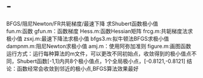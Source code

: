 # -
  BFGS/阻尼Newton/FR共轭梯度/最速下降 求Shubert函数极小值  
  fun.m:函数
  gfun.m：函数梯度
  Hess.m:函数Hessian矩阵
  frcg.m:共轭梯度法求极小值
  zsxj.m:最速下降法求极小值
  bfgs3.m:拟牛顿法BFGS求极小值
  dampnm.m:阻尼Newton求极小值
  amj.m：使用阿弥加准则
  figure.m:画图函数
  运行方式：运行每种算法的m文件，可以更改不同初始点，收敛得到的极小值点不同，Shubert函数[-1,1]内共8个极小值点，1个全局极小点，[-0.8121,-0.8121]
  结论：函数经常会收敛到邻近的极小点,BFGS算法效果最好

